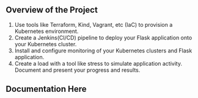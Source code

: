 ## Overview of the Project ##

1. Use tools like Terraform, Kind, Vagrant, etc (IaC) to provision a Kubernetes environment.
2. Create a Jenkins(CI/CD) pipeline to deploy your Flask application onto your Kubernetes cluster.
3. Install and configure monitoring of your Kubernetes clusters and Flask application.
4. Create a load with a tool like stress to simulate application activity. 
Document and present your progress and results. 

## Documentation Here ##
